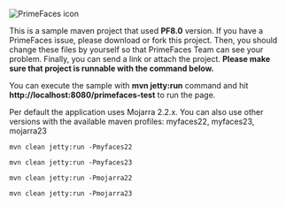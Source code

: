 ![PrimeFaces icon](https://www.primefaces.org/wp-content/uploads/2016/10/prime_logo_new.png)


This is a sample maven project that used <strong>PF8.0</strong> version. If you have a PrimeFaces issue, please download or fork this project. Then, you should change these files by yourself so that PrimeFaces Team can see your problem. Finally, you can send a link or attach the project. <strong>Please make sure that project is runnable with the command below.</strong>

You can execute the sample with <strong>mvn jetty:run</strong> command and hit <strong>http://localhost:8080/primefaces-test</strong> to run the page.

Per default the application uses Mojarra 2.2.x. 
You can also use other versions with the available maven profiles: myfaces22, myfaces23, mojarra23

`mvn clean jetty:run -Pmyfaces22`

`mvn clean jetty:run -Pmyfaces23`

`mvn clean jetty:run -Pmojarra22`

`mvn clean jetty:run -Pmojarra23`
